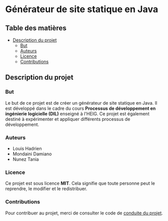 # Générateur de site statique en Java

## Table des matières

* [Description du projet](#description-du-projet)
  * [But](#but)
  * [Auteurs](#auteurs)
  * [Licence](#licence)
  * [Contributions](#contributions)


## Description du projet

### But

Le but de ce projet est de créer un générateur de site statique en Java. Il est développé dans le cadre du cours **Processus de développement en ingénierie logicielle (DIL)** enseigné à l'HEIG. Ce projet est également destiné à expérimenter et appliquer différents processus de développement.

### Auteurs

* Louis Hadrien
* Mondaini Damiano
* Nunez Tania

### Licence

Ce projet est sous licence **MIT**. Cela signifie que toute personne peut le reprendre, le modifier et le redistribuer.

### Contributions

Pour contribuer au projet, merci de consulter le code de [conduite du projet](code-of-conduct.md).